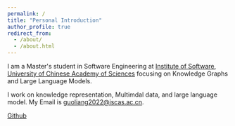 ```yaml
---
permalink: /
title: "Personal Introduction"
author_profile: true
redirect_from: 
  - /about/
  - /about.html
---
```


I am a Master's student in Software Engineering at [Institute of Software](http://www.iscas.ac.cn/), [University of Chinese Academy of Sciences](https://www.ucas.ac.cn/) focusing on Knowledge Graphs and Large Language Models.

I work on knowledge representation, Multimdal data, and large language model. My Email is guoliang2022@iscas.ac.cn.

[Github](https://github.com/Guoliang-Zhu) 

